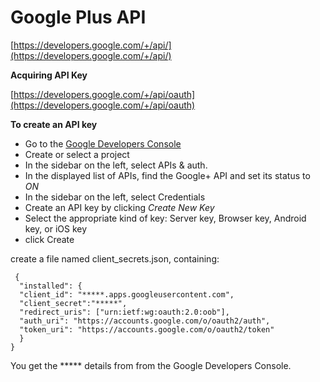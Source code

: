 Google Plus API
===============

[https://developers.google.com/+/api/](https://developers.google.com/+/api/)

**Acquiring API Key**

[https://developers.google.com/+/api/oauth](https://developers.google.com/+/api/oauth) 

**To create an API key**

* Go to the [Google Developers Console](https://console.developers.google.com/project)
* Create or select a project
* In the sidebar on the left, select APIs & auth.
* In the displayed list of APIs, find the Google+ API and set its status to *ON*
* In the sidebar on the left, select Credentials
* Create an API key by clicking *Create New Key* 
* Select the appropriate kind of key: Server key, Browser key, Android key, or iOS key
* click Create

create a file named client_secrets.json, containing:

```
 {
  "installed": {
  "client_id": "*****.apps.googleusercontent.com",   
  "client_secret":"*****",
  "redirect_uris": ["urn:ietf:wg:oauth:2.0:oob"],
  "auth_uri": "https://accounts.google.com/o/oauth2/auth",
  "token_uri": "https://accounts.google.com/o/oauth2/token"
  }
}
```
You get the ***** details from from the Google Developers Console.

